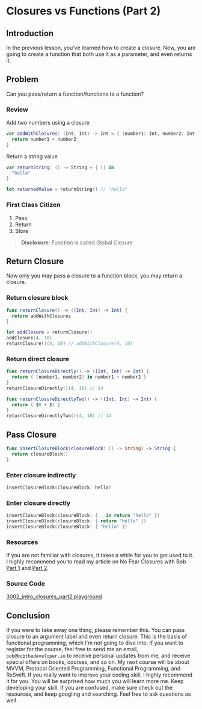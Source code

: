 # Closures vs Functions (Part 2)
## Introduction
In the previous lesson, you've learned how to create a closure. Now, you are going to create a function that both use it as a parameter, and even returns it.

## Problem
Can you pass/return a function/functions to a function?

### Review
Add two numbers using a closure

```swift
var addWithClosures: (Int, Int) -> Int = { (number1: Int, number2: Int) in
  return number1 + number2
}
```
Return a string value
```swift
var returnString: () -> String = { () in
  "hello"
}

let returnedValue = returnString() // "hello"
```

### First Class Citizen
  1. Pass
  2. Return
  3. Store

> **Disclosure**: Function is called Global Closure

## Return Closure
Now only you may pass a closure to a function block, you may return a closure.


### Return closure block

```swift
func returnClosure() -> ((Int, Int) -> Int) {
  return addWithClosures
}

let addClosure = returnClosure()
addClosure(4, 10)
returnClosure()(4, 10) // addWithClosure(4, 10)
```

### Return direct closure
```swift
func returnClosureDirectly() -> ((Int, Int) -> Int) {
  return { (number1, number2) in number1 + number2 }
}
returnClosureDirectly()(4, 10) // 14

func returnClosureDirectlyTwo() -> ((Int, Int) -> Int) {
  return { $0 + $1 }
}
returnClosureDirectlyTwo()(4, 10) // 14
```

## Pass Closure
```swift
func insertClosureBlock(closureBlock: () -> String) -> String {
  return closureBlock()
}
```

### Enter closure indirectly
```swift
insertClosureBlock(closureBlock: hello)
```

### Enter closure directly
```swift
insertClosureBlock(closureBlock: { _ in return "hello" })
insertClosureBlock(closureBlock: { return "hello" })
insertClosureBlock(closureBlock: { "hello" })
```


### Resources
If you are not familiar with closures, it takes a while for you to get used to it. I highly recommend you to read my article on No Fear Closures with Bob [Part 1](https://medium.com/ios-geek-community/no-fear-closure-in-swift-3-with-bob-72a10577c564#.m832h4jppz) and [Part 2](https://medium.com/ios-geek-community/no-fear-closure-in-swift-3-with-bob-72a10577c564#.m832h4jpp).

### Source Code
[3002_intro_closures_part2.playground](https://www.dropbox.com/sh/dws40juw0rrx9mn/AACQjdv5oVoqNrB8ar2skfXva?dl=0)

## Conclusion
If you were to take away one thing, please remember this. You can pass closure to an argument label and even return closure. This is the basis of functional programming, which I'm not going to dive into. If you want to register for the course, feel free to send me an email, `bob@bobthedeveloper.io` to receive personal updates from me, and receive special offers on books, courses, and so on. My next course will be about MVVM, Protocol Oriented Programming, Functional Programming, and RxSwift. If you really want to improve your coding skill, I highly recommend it for you. You will be surprised how much you will learn more me. Keep developing your skill. If you are confused, make sure check out the resources, and keep googling and searching. Feel free to ask questions as well.
